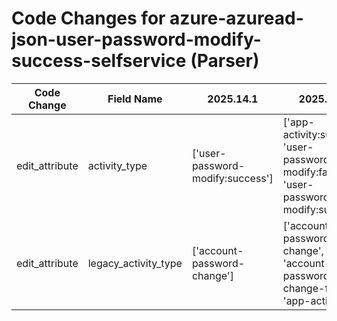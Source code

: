 # Code Changes for azure-azuread-json-user-password-modify-success-selfservice (Parser)

| Code Change | Field Name | 2025.14.1 | 2025.15.1 |
|-------------|------------|-----------|------------|
| edit_attribute | activity_type | ['user-password-modify:success'] | ['app-activity:success', 'user-password-modify:fail', 'user-password-modify:success'] |
| edit_attribute | legacy_activity_type | ['account-password-change'] | ['account-password-change', 'account-password-change-failed', 'app-activity'] |